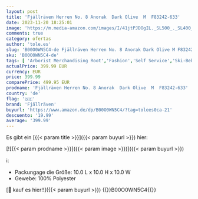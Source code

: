 ```yaml
---
layout: post
title: 'Fjällräven Herren No. 8 Anorak  Dark Olive  M  F83242-633'
date: 2023-11-20 18:25:01
image: 'https://m.media-amazon.com/images/I/41jtPJDOgIL._SL500_._SL400_.jpg'
comments: true
category: ofertas
author: 'tole.es'
slug: 'B00O0WN5C4-de Fjällräven Herren No. 8 Anorak Dark Olive M F83242-633'
sku: 'B00O0WN5C4-de'
tags: [ 'Arborist Merchandising Root','Fashion','Self Service','Ski-Bekleidung','Ski-Bekleidung für Herren','Ski-Jacken für Herren','Special Features Stores','Sport & Freizeit','Sportartspezifische Bekleidung','Sports-Promotions','ef3a019d-6628-41d5-b303-291126686917_0','ef3a019d-6628-41d5-b303-291126686917_7401','fjällräven','🇩🇪', ]
actualPrice: 399.99 EUR
currency: EUR
price: 399.99
comparePrice: 499.95 EUR
prodname: 'Fjällräven Herren No. 8 Anorak  Dark Olive  M  F83242-633'
country: 'de'
flag: '🇩🇪'
brand: 'Fjällräven'
buyurl: 'https://www.amazon.de/dp/B00O0WN5C4/?tag=tolees0ca-21'
descuento: '19.99'
average: '399.99'
---
```


Es gibt ein [{{< param title >}}]({{< param buyurl >}}) hier:

[![{{< param prodname >}}]({{< param image >}})]({{< param buyurl >}})

ℹ️:

- Packungage die Größe: 10.0 L x 10.0 H x 10.0 W
- Gewebe: 100% Polyester

[🛒 kauf es hier!!]({{< param buyurl >}})
{{<world>}}B00O0WN5C4{{</world>}}
